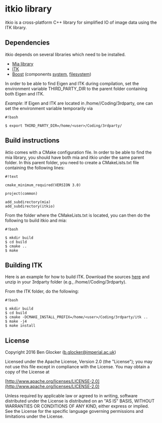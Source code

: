 # itkio library #

itkio is a cross-platform C++ library for simplified IO of image data using the ITK library.

## Dependencies ##

itkio depends on several libraries which need to be installed.

* [Mia library](https://bitbucket.org/bglocker/mia)
* [ITK](http://itk.org)
* [Boost](http://www.boost.org/) (components [system](http://www.boost.org/doc/libs/1_57_0/libs/system/doc/index.html), [filesystem](http://www.boost.org/doc/libs/1_57_0/libs/filesystem/doc/index.htm))

In order to be able to find Eigen and ITK during compilation, set the environment variable THIRD_PARTY_DIR to the parent folder containing both Eigen and ITK.

*Example*: If Eigen and ITK are located in /home/<user>/Coding/3rdparty, one can set the environment variable temporarily via

```
#!bash

$ export THIRD_PARTY_DIR=/home/<user>/Coding/3rdparty/
```

## Build instructions ##

iktio comes with a CMake configuration file. In order to be able to find the mia library, you should have both mia and itkio under the same parent folder. In this parent folder, you need to create a CMakeLists.txt file containing the following lines:

```
#!text

cmake_minimum_required(VERSION 3.0)

project(common)

add_subdirectory(mia)
add_subdirectory(itkio)

```

From the folder where the CMakeLists.txt is located, you can then do the following to build itkio and mia:

```
#!bash

$ mkdir build
$ cd build
$ cmake ..
$ make

```

## Building ITK ##

Here is an example for how to build ITK. Download the sources [here](https://itk.org/ITK/resources/software.html) and unzip in your 3rdparty folder (e.g., /home/<user>/Coding/3rdparty).

From the ITK folder, do the following:

```
#!bash

$ mkdir build
$ cd build
$ cmake -DCMAKE_INSTALL_PREFIX=/home/<user>/Coding/3rdparty/itk ..
$ make -j4
$ make install

```

## License ##

Copyright 2016 Ben Glocker ([b.glocker@imperial.ac.uk](mailto:b.glocker@imperial.ac.uk))

Licensed under the Apache License, Version 2.0 (the "License");
you may not use this file except in compliance with the License.
You may obtain a copy of the License at

[http://www.apache.org/licenses/LICENSE-2.0](http://www.apache.org/licenses/LICENSE-2.0)

Unless required by applicable law or agreed to in writing, software
distributed under the License is distributed on an "AS IS" BASIS,
WITHOUT WARRANTIES OR CONDITIONS OF ANY KIND, either express or implied.
See the License for the specific language governing permissions and
limitations under the License.